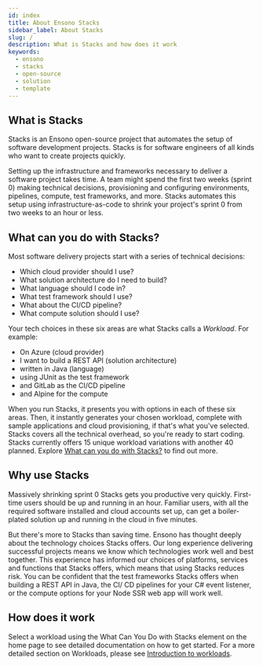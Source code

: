 ```yaml
---
id: index
title: About Ensono Stacks
sidebar_label: About Stacks
slug: /
description: What is Stacks and how does it work
keywords:
  - ensono
  - stacks
  - open-source
  - solution
  - template
---
```


## What is Stacks

Stacks is an Ensono open-source project that automates the setup of software development projects. Stacks is for software engineers of all kinds who want to create projects quickly.

Setting up the infrastructure and frameworks necessary to deliver a software project takes time. A team might spend the first two weeks (sprint 0) making technical decisions, provisioning and configuring environments, pipelines, compute, test frameworks, and more. Stacks automates this setup using infrastructure-as-code to shrink your project's sprint 0 from two weeks to an hour or less.

## What can you do with Stacks?

Most software delivery projects start with a series of technical decisions:

- Which cloud provider should I use?
- What solution architecture do I need to build?
- What language should I code in?
- What test framework should I use?
- What about the CI/CD pipeline?
- What compute solution should I use?

Your tech choices in these six areas are what Stacks calls a *Workload*. For example:

- On Azure (cloud provider)
- I want to build a REST API (solution architecture)
- written in Java (language)
- using JUnit as the test framework
- and GitLab as the CI/CD pipeline
- and Alpine for the compute

When you run Stacks, it presents you with options in each of these six areas. Then, it instantly generates your chosen workload, complete with sample applications and cloud provisioning, if that's what you've selected. Stacks covers all the technical overhead, so you're ready to start coding.
Stacks currently offers 15 unique workload variations with another 40 planned. Explore [What can you do with Stacks?](../#stacks-selector) to find out more.

## Why use Stacks

Massively shrinking sprint 0 Stacks gets you productive very quickly. First-time users should be up and running in an hour. Familiar users, with all the required software installed and cloud accounts set up, can get a boiler-plated solution up and running in the cloud in five minutes.

But there's more to Stacks than saving time. Ensono has thought deeply about the technology choices Stacks offers. Our long experience delivering successful projects means we know which technologies work well and best together. This experience has informed our choices of platforms, services and functions that Stacks offers, which means that using Stacks reduces risk. You can be confident that the test frameworks Stacks offers when building a REST API in Java, the CI/ CD pipelines for your C# event listener, or the compute options for your Node SSR web app will work well.

## How does it work
Select a workload using the What Can You Do with Stacks element on the home page to see detailed documentation on how to get started. For a more detailed section on Workloads, please see [Introduction to workloads](/docs/workloads/workloads.md).
